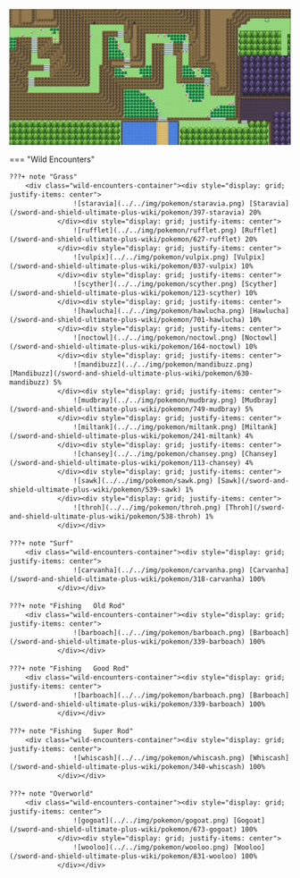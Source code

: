 <img src="../../img/routes/Wild Area 4 East.png" alt="Wild Area 4 East"/>

=== "Wild Encounters"


	???+ note "Grass"
		<div class="wild-encounters-container"><div style="display: grid; justify-items: center">
                    ![staravia](../../img/pokemon/staravia.png) [Staravia](/sword-and-shield-ultimate-plus-wiki/pokemon/397-staravia) 20%
                </div><div style="display: grid; justify-items: center">
                    ![rufflet](../../img/pokemon/rufflet.png) [Rufflet](/sword-and-shield-ultimate-plus-wiki/pokemon/627-rufflet) 20%
                </div><div style="display: grid; justify-items: center">
                    ![vulpix](../../img/pokemon/vulpix.png) [Vulpix](/sword-and-shield-ultimate-plus-wiki/pokemon/037-vulpix) 10%
                </div><div style="display: grid; justify-items: center">
                    ![scyther](../../img/pokemon/scyther.png) [Scyther](/sword-and-shield-ultimate-plus-wiki/pokemon/123-scyther) 10%
                </div><div style="display: grid; justify-items: center">
                    ![hawlucha](../../img/pokemon/hawlucha.png) [Hawlucha](/sword-and-shield-ultimate-plus-wiki/pokemon/701-hawlucha) 10%
                </div><div style="display: grid; justify-items: center">
                    ![noctowl](../../img/pokemon/noctowl.png) [Noctowl](/sword-and-shield-ultimate-plus-wiki/pokemon/164-noctowl) 10%
                </div><div style="display: grid; justify-items: center">
                    ![mandibuzz](../../img/pokemon/mandibuzz.png) [Mandibuzz](/sword-and-shield-ultimate-plus-wiki/pokemon/630-mandibuzz) 5%
                </div><div style="display: grid; justify-items: center">
                    ![mudbray](../../img/pokemon/mudbray.png) [Mudbray](/sword-and-shield-ultimate-plus-wiki/pokemon/749-mudbray) 5%
                </div><div style="display: grid; justify-items: center">
                    ![miltank](../../img/pokemon/miltank.png) [Miltank](/sword-and-shield-ultimate-plus-wiki/pokemon/241-miltank) 4%
                </div><div style="display: grid; justify-items: center">
                    ![chansey](../../img/pokemon/chansey.png) [Chansey](/sword-and-shield-ultimate-plus-wiki/pokemon/113-chansey) 4%
                </div><div style="display: grid; justify-items: center">
                    ![sawk](../../img/pokemon/sawk.png) [Sawk](/sword-and-shield-ultimate-plus-wiki/pokemon/539-sawk) 1%
                </div><div style="display: grid; justify-items: center">
                    ![throh](../../img/pokemon/throh.png) [Throh](/sword-and-shield-ultimate-plus-wiki/pokemon/538-throh) 1%
                </div></div>

	???+ note "Surf"
		<div class="wild-encounters-container"><div style="display: grid; justify-items: center">
                    ![carvanha](../../img/pokemon/carvanha.png) [Carvanha](/sword-and-shield-ultimate-plus-wiki/pokemon/318-carvanha) 100%
                </div></div>

	???+ note "Fishing   Old Rod"
		<div class="wild-encounters-container"><div style="display: grid; justify-items: center">
                    ![barboach](../../img/pokemon/barboach.png) [Barboach](/sword-and-shield-ultimate-plus-wiki/pokemon/339-barboach) 100%
                </div></div>

	???+ note "Fishing   Good Rod"
		<div class="wild-encounters-container"><div style="display: grid; justify-items: center">
                    ![barboach](../../img/pokemon/barboach.png) [Barboach](/sword-and-shield-ultimate-plus-wiki/pokemon/339-barboach) 100%
                </div></div>

	???+ note "Fishing   Super Rod"
		<div class="wild-encounters-container"><div style="display: grid; justify-items: center">
                    ![whiscash](../../img/pokemon/whiscash.png) [Whiscash](/sword-and-shield-ultimate-plus-wiki/pokemon/340-whiscash) 100%
                </div></div>

	???+ note "Overworld"
		<div class="wild-encounters-container"><div style="display: grid; justify-items: center">
                    ![gogoat](../../img/pokemon/gogoat.png) [Gogoat](/sword-and-shield-ultimate-plus-wiki/pokemon/673-gogoat) 100%
                </div><div style="display: grid; justify-items: center">
                    ![wooloo](../../img/pokemon/wooloo.png) [Wooloo](/sword-and-shield-ultimate-plus-wiki/pokemon/831-wooloo) 100%
                </div></div>



